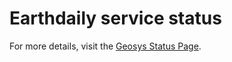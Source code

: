 # Earthdaily service status

<div id="statuspage-container"></div>

<script>
  async function fetchStatus() {
    const pageId = "geosys"; // Replace with your actual Statuspage ID
    const url = `https://${pageId}.statuspage.io/api/v2/status.json`;

    try {
      const response = await fetch(url);
      const data = await response.json();
      document.getElementById("statuspage-container").innerHTML = `
        <div style="background: ${data.status.indicator === 'none' ? 'green' : 'red'}; 
                    color: white; padding: 10px; border-radius: 5px;">
          <strong>Status:</strong> ${data.status.description}
        </div>
      `;
    } catch (error) {
      console.error("Error fetching status:", error);
    }
  }

  fetchStatus();
</script>


<div id="status-page"></div>
<script>
fetch("https://geosys.statuspage.io/")
  .then(response => response.text())
  .then(html => {
      document.getElementById("status-page").innerHTML = html;
  })
  .catch(error => console.error("Error loading status page:", error));
</script>


For more details, visit the [Geosys Status Page](https://geosys.statuspage.io/).


